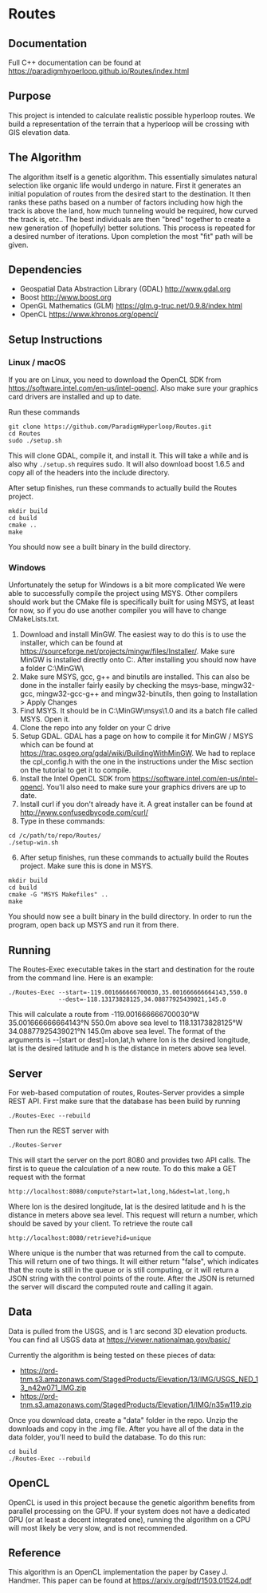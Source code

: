 # Routes

## Documentation
Full C++ documentation can be found at https://paradigmhyperloop.github.io/Routes/index.html

## Purpose
This project is intended to calculate realistic possible hyperloop routes. We build a representation of the terrain that a hyperloop will be crossing with GIS elevation data. 

## The Algorithm
The algorithm itself is a genetic algorithm. This essentially simulates natural selection like organic life would undergo in nature. First it generates an initial population of routes from the desired start to the destination. It then ranks these paths based on a number of factors including how high the track is above the land, how much tunneling would be required, how curved the track is, etc.. The best individuals are then "bred" together to create a new generation of (hopefully) better solutions. This process is repeated for a desired number of iterations. Upon completion the most "fit" path will be given.

## Dependencies

- Geospatial Data Abstraction Library (GDAL)  http://www.gdal.org
- Boost  http://www.boost.org
- OpenGL Mathematics (GLM) https://glm.g-truc.net/0.9.8/index.html
- OpenCL https://www.khronos.org/opencl/

## Setup Instructions

### Linux / macOS
If you are on Linux, you need to download the OpenCL SDK from https://software.intel.com/en-us/intel-opencl. Also make sure your graphics card drivers are installed and up to date.


Run these commands
```
git clone https://github.com/ParadigmHyperloop/Routes.git
cd Routes
sudo ./setup.sh
```
This will clone GDAL, compile it, and install it. This will take a while and is also why `./setup.sh` requires sudo. It will also download boost 1.6.5 and copy all of the headers into the include directory.


After setup finishes, run these commands to actually build the Routes project.
```
mkdir build
cd build
cmake ..
make
```
You should now see a built binary in the build directory.

### Windows
Unfortunately the setup for Windows is a bit more complicated We were able to successfully compile the project using MSYS. Other compilers should work but the CMake file is specifically built for using MSYS, at least for now, so if you do use another compiler you will have to change CMakeLists.txt.
1. Download and install MinGW. The easiest way to do this is to use the installer, which can be found at https://sourceforge.net/projects/mingw/files/Installer/. Make sure MinGW is installed directly onto C:\. After installing you should now have a folder C:\MinGW\
2. Make sure MSYS, gcc, g++ and binutils are installed. This can also be done in the installer fairly easily by checking the msys-base, mingw32-gcc, mingw32-gcc-g++ and mingw32-binutils, then going to Installation > Apply Changes
3. Find MSYS. It should be in C:\MinGW\msys\1.0 and its a batch file called MSYS. Open it.
4. Clone the repo into any folder on your C drive
5. Setup GDAL. GDAL has a page on how to compile it for MinGW / MSYS which can be found at https://trac.osgeo.org/gdal/wiki/BuildingWithMinGW. We had to replace the cpl_config.h with the one in the instructions under the Misc section on the tutorial to get it to compile.
6. Install the Intel OpenCL SDK from https://software.intel.com/en-us/intel-opencl. You'll also need to make sure your graphics drivers are up to date.
7. Install curl if you don't already have it. A great installer can be found at http://www.confusedbycode.com/curl/
8. Type in these commands:
```
cd /c/path/to/repo/Routes/
./setup-win.sh
```
6. After setup finishes, run these commands to actually build the Routes project. Make sure this is done in MSYS.
```
mkdir build
cd build
cmake -G "MSYS Makefiles" ..
make
```
You should now see a built binary in the build directory. In order to run the program, open back up MSYS and run it from there.

## Running
The Routes-Exec executable takes in the start and destination for the route from the command line. Here is an example:
```
./Routes-Exec --start=-119.001666666700030,35.001666666664143,550.0
              --dest=-118.13173828125,34.08877925439021,145.0
```
This will calculate a route from -119.001666666700030°W 35.001666666664143°N 550.0m above sea level to 118.13173828125°W 34.08877925439021°N 145.0m above sea level. The format of the arguments is --[start or dest]=lon,lat,h where lon is the desired longitude, lat is the desired latitude and h is the distance in meters above sea level.

## Server
For web-based computation of routes, Routes-Server provides a simple REST API.
First make sure that the database has been build by running
```
./Routes-Exec --rebuild
```
Then run the REST server with
```
./Routes-Server
```
This will start the server on the port 8080 and provides two API calls. The first is to queue the calculation of a new route. To do this make a GET request with the format
```
http://localhost:8080/compute?start=lat,long,h&dest=lat,long,h
```
Where lon is the desired longitude, lat is the desired latitude and h is the distance in meters above sea level. This request will return a number, which should be saved by your client. To retrieve the route call
```
http://localhost:8080/retrieve?id=unique
```
Where unique is the number that was returned from the call to compute. This will return one of two things. It will either return "false", which indicates that the route is still in the queue or is still computing, or it will return a JSON string with the control points of the route. After the JSON is returned the server will discard the computed route and calling it again.

## Data
Data is pulled from the USGS, and is 1 arc second 3D elevation products. You can find all USGS data at https://viewer.nationalmap.gov/basic/

Currently the algorithm is being tested on these pieces of data:
- https://prd-tnm.s3.amazonaws.com/StagedProducts/Elevation/13/IMG/USGS_NED_13_n42w071_IMG.zip
- https://prd-tnm.s3.amazonaws.com/StagedProducts/Elevation/1/IMG/n35w119.zip

Once you download data, create a "data" folder in the repo. Unzip the downloads and copy in the .img file. After you have all of the data in the data folder, you'll need to build the database. To do this run:
```
cd build
./Routes-Exec --rebuild
```

## OpenCL
OpenCL is used in this project because the genetic algorithm benefits from parallel processing on the GPU. If your system does not have a dedicated GPU (or at least a decent integrated one), running the algorithm on a CPU will most likely be very slow, and is not recommended.

## Reference
This algorithm is an OpenCL implementation the paper by Casey J. Handmer. This paper can be found at https://arxiv.org/pdf/1503.01524.pdf
